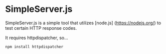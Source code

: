 # SimpleServer.js
SimpleServer.js is a simple tool that utilizes [node.js] (https://nodejs.org/)
to test certain HTTP response codes.

It requires httpdispatcher, so...
```
npm install httpdispatcher
```

